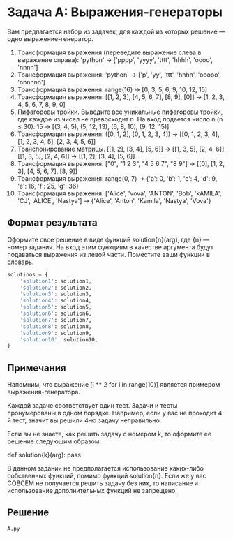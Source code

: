 # Задача А: Выражения-генераторы
Вам предлагается набор из задачек, для каждой из которых решение — одно выражение-генератор.
1. Трансформация выражения (переведите выражение слева в выражение справа):
    'python' -> ['pppp', 'yyyy', 'tttt', 'hhhh', 'oooo', 'nnnn']
2. Трансформация выражения:
    'python' -> ['p', 'yy', 'ttt', 'hhhh', 'ooooo', 'nnnnnn']
3. Трансформация выражения:
    range(16) -> [0, 3, 5, 6, 9, 10, 12, 15]
4. Трансформация выражения:
    [[1, 2, 3], [4, 5, 6, 7], [8, 9], [0]] -> [1, 2, 3, 4, 5, 6, 7, 8, 9, 0]
5. Пифагоровы тройки.
Выведите все уникальные пифагоровы тройки, где каждое из чисел не превосходит n. На вход подается число n (n ≤ 30).
    15 -> [(3, 4, 5), (5, 12, 13), (6, 8, 10), (9, 12, 15)]
6. Трансформация выражения:
    ([0, 1, 2], [0, 1, 2, 3, 4]) -> [[0, 1, 2, 3, 4], [1, 2, 3, 4, 5], [2, 3, 4, 5, 6]]
7. Транспонирование матрицы.
    [[1, 2], [3, 4], [5, 6]] -> [[1, 3, 5], [2, 4, 6]]
    [[1, 3, 5], [2, 4, 6]] -> [[1, 2], [3, 4], [5, 6]]
8. Трансформация выражения:
    ["0", "1 2 3", "4 5 6 7", "8 9"] -> [[0], [1, 2, 3], [4, 5, 6, 7], [8, 9]]
9. Трансформация выражения:
    range(0, 7) -> {'a': 0, 'b': 1, 'c': 4, 'd': 9, 'e': 16, 'f': 25, 'g': 36}
10. Трансформация выражения:
    ['Alice', 'vova', 'ANTON', 'Bob', 'kAMILA', 'CJ', 'ALICE', 'Nastya'] -> {'Alice', 'Anton', 'Kamila', 'Nastya', 'Vova'}

## Формат результата
Оформите свое решение в виде функций solution{n}(arg), где {n} — номер задания. На вход этим функциям в качестве аргумента будут подаваться выражения из левой части. Поместите ваши функции в словарь.

```py
solutions = {
    'solution1': solution1,
    'solution2': solution2,
    'solution3': solution3,
    'solution4': solution4,
    'solution5': solution5,
    'solution6': solution6,
    'solution7': solution7,
    'solution8': solution8,
    'solution9': solution9,
    'solution10': solution10,
}
```

## Примечания

Напомним, что выражение [i ** 2 for i in range(10)] является примером выражения-генератора.

Каждой задаче соответствует один тест. Задачи и тесты пронумерованы в одном порядке.
Например, если у вас не проходит 4-й тест, значит вы решили 4-ю задачу неправильно.

Если вы не знаете, как решить задачу с номером k, то оформите ее решение следующим образом:

def solution{k}(arg):
    pass

В данном задании не предполагается использование каких-либо собственных функций, помимо функций solution{n}. Если же у вас СОВСЕМ не получается решить задачу без них, то написание и использование дополнительных функций не запрещено.

## Решение
    A.py
